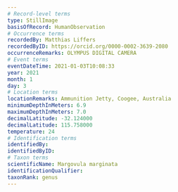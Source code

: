 ```yaml
---
# Record-level terms
type: StillImage
basisOfRecord: HumanObservation
# Occurrence terms
recordedBy: Matthias Liffers
recordedByID: https://orcid.org/0000-0002-3639-2080
occurrenceRemarks: OLYMPUS DIGITAL CAMERA
# Event terms
eventDateTime: 2021-01-03T10:08:33
year: 2021
month: 1
day: 3
# Location terms
locationRemarks: Ammunition Jetty, Coogee, Australia
minimumDepthInMeters: 6.9
maximumDepthInMeters: 7.0
decimalLatitude: -32.124000
decimalLatitude: 115.758000
temperature: 24
# Identification terms
identifiedBy: 
identifiedByID: 
# Taxon terms
scientificName: Margovula marginata
identificationQualifier: 
taxonRank: genus
---
```

